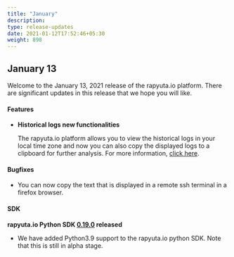 ```yaml
---
title: "January"
description:
type: release-updates
date: 2021-01-12T17:52:46+05:30
weight: 898
---
```



## January 13
Welcome to the January 13, 2021 release of the rapyuta.io platform. There
are significant updates in this release that we hope you will like.

#### Features
* **Historical logs new functionalities**

    The rapyuta.io platform allows you to view the historical logs in your local time zone and now you can also copy the displayed logs to a clipboard for further analysis. For more information, [click here](/developer-guide/tooling-automation/logging/deployment-logs).


#### Bugfixes

- You can now copy the text that is displayed in a remote ssh terminal in a firefox browser.

#### SDK

**rapyuta.io Python SDK [0.19.0](/developer-guide/tooling-automation/python-sdk/#installation) released**

- We have added Python3.9 support to the rapyuta.io python SDK. Note that this is still in alpha stage.